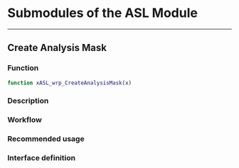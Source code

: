 # Submodules of the ASL Module

----
## Create Analysis Mask

### Function

```matlab
function xASL_wrp_CreateAnalysisMask(x)
```

### Description

### Workflow

### Recommended usage

### Interface definition





